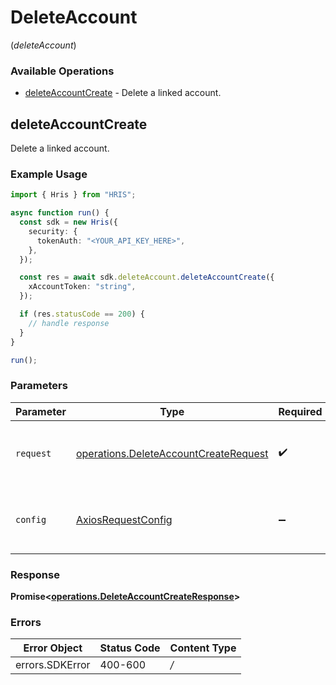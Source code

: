# DeleteAccount
(*deleteAccount*)

### Available Operations

* [deleteAccountCreate](#deleteaccountcreate) - Delete a linked account.

## deleteAccountCreate

Delete a linked account.

### Example Usage

```typescript
import { Hris } from "HRIS";

async function run() {
  const sdk = new Hris({
    security: {
      tokenAuth: "<YOUR_API_KEY_HERE>",
    },
  });

  const res = await sdk.deleteAccount.deleteAccountCreate({
    xAccountToken: "string",
  });

  if (res.statusCode == 200) {
    // handle response
  }
}

run();
```

### Parameters

| Parameter                                                                                          | Type                                                                                               | Required                                                                                           | Description                                                                                        |
| -------------------------------------------------------------------------------------------------- | -------------------------------------------------------------------------------------------------- | -------------------------------------------------------------------------------------------------- | -------------------------------------------------------------------------------------------------- |
| `request`                                                                                          | [operations.DeleteAccountCreateRequest](../../sdk/models/operations/deleteaccountcreaterequest.md) | :heavy_check_mark:                                                                                 | The request object to use for the request.                                                         |
| `config`                                                                                           | [AxiosRequestConfig](https://axios-http.com/docs/req_config)                                       | :heavy_minus_sign:                                                                                 | Available config options for making requests.                                                      |


### Response

**Promise<[operations.DeleteAccountCreateResponse](../../sdk/models/operations/deleteaccountcreateresponse.md)>**
### Errors

| Error Object    | Status Code     | Content Type    |
| --------------- | --------------- | --------------- |
| errors.SDKError | 400-600         | */*             |
